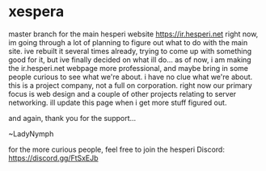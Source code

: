 # xespera
master branch for the main hesperi website https://ir.hesperi.net
right now, im going through a lot of planning to figure out what to do with the main site. ive rebuilt it several times already, trying to come up with something good for it, but ive finally decided on what ill do...
as of now, i am making the ir.hesperi.net webpage more professional, and maybe bring in some people curious to see what we're about. 
i have no clue what we're about. this is a project company, not a full on corporation. right now our primary focus is web design and a couple of other projects relating to server networking. ill update this page when i get more stuff figured out.

and again, thank you for the support...

~LadyNymph


for the more curious people, feel free to join the hesperi Discord: https://discord.gg/FtSxEJb
